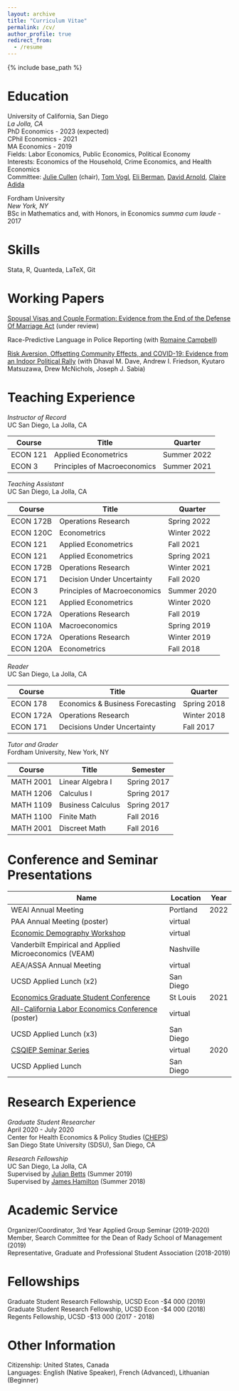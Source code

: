 ```yaml
---
layout: archive
title: "Curriculum Vitae"
permalink: /cv/
author_profile: true
redirect_from:
  - /resume
---
```


{% include base_path %}

Education
======

University of California, San Diego<br>
*La Jolla, CA*<br>
PhD Economics - 2023 (expected)<br>
CPhil Economics - 2021<br>
MA Economics - 2019<br>
Fields: Labor Economics, Public Economics, Political Economy<br>
Interests: Economics of the Household, Crime Economics, and Health Economics<br>
Committee: [Julie Cullen](https://econweb.ucsd.edu/~jbcullen/) (chair), [Tom Vogl](http://tomvogl.com/), [Eli Berman](https://econweb.ucsd.edu/~elib/), [David Arnold](https://sites.google.com/site/davidhallarnold), [Claire Adida](https://claire.adida.net/) <br>

Fordham University<br>
*New York, NY*<br>
BSc in Mathematics and, with Honors, in Economics *summa cum laude* - 2017<br>


Skills
======
      
Stata, R, Quanteda, LaTeX, Git


Working Papers
======

[Spousal Visas and Couple Formation: Evidence from the End of the Defense Of Marriage Act](https://osf.io/preprints/socarxiv/mzuwe/
) (under review)<br>

Race-Predictive Language in Police Reporting (with [Romaine Campbell](https://www.iq.harvard.edu/people/romaine-campbell))<br>

[Risk Aversion, Offsetting Community Effects, and COVID-19: Evidence from an Indoor Political Rally](https://www.nber.org/papers/w27522) (with Dhaval M. Dave, Andrew I. Friedson, Kyutaro Matsuzawa, Drew McNichols, Joseph J. Sabia)<br>


Teaching Experience 
======

*Instructor of Record*<br>
UC San Diego, La Jolla, CA<br>

Course    | Title | Quarter 
--------  | -------------------------------- | -------------- 
ECON 121  | Applied Econometrics             | Summer 2022
ECON 3    | Principles of Macroeconomics     | Summer 2021
 

*Teaching Assistant* <br>
UC San Diego, La Jolla, CA<br>

 Course   | Title | Quarter 
 -------- | -------------------------------- | -----------  
ECON 172B | Operations Research              | Spring 2022
ECON 120C | Econometrics                     | Winter 2022
ECON 121  | Applied Econometrics             | Fall 2021  
ECON 121  | Applied Econometrics             | Spring 2021
ECON 172B | Operations Research              | Winter 2021
ECON 171  | Decision Under Uncertainty       | Fall 2020  
ECON 3    | Principles of Macroeconomics     | Summer 2020
ECON 121  | Applied Econometrics             | Winter 2020
ECON 172A | Operations Research              | Fall 2019  
ECON 110A | Macroeconomics                   | Spring 2019
ECON 172A | Operations Research              | Winter 2019
ECON 120A | Econometrics                     | Fall 2018  


*Reader* <br>
UC San Diego, La Jolla, CA<br>

 Course   | Title | Quarter 
 -------- | -------------------------------- | ----------- 
ECON 178  | Economics & Business Forecasting | Spring 2018
ECON 172A | Operations Research              | Winter 2018
ECON 171  | Decisions Under Uncertainty      | Fall 2017  


*Tutor and Grader*<br>
Fordham University, New York, NY<br>

 Course   | Title | Semester 
 -------- | ----------------- | -----------
MATH 2001 | Linear Algebra I  | Spring 2017
MATH 1206 | Calculus I        | Spring 2017
MATH 1109 | Business Calculus | Spring 2017
MATH 1100 | Finite Math       | Fall 2016
MATH 2001 | Discreet Math     | Fall 2016


Conference and Seminar Presentations
======

Name | Location | Year
-------------------------------------------------- | ------------ | ----
WEAI Annual Meeting                                | Portland     | 2022
PAA Annual Meeting (poster)                        | virtual      |
[Economic Demography Workshop](https://sites.google.com/view/economicdemographyworkshop)                       | virtual      |
Vanderbilt Empirical and Applied Microeconomics (VEAM) | Nashville    |
AEA/ASSA Annual Meeting                            | virtual      |
UCSD Applied Lunch (x2)                            | San Diego    |
[Economics Graduate Student Conference](https://sites.wustl.edu/egsc/)              | St Louis     | 2021
[All-California Labor Economics Conference](https://sites.uci.edu/aclec2021/) (poster) | virtual      |
UCSD Applied Lunch (x3)                            | San Diego    |
[CSQIEP Seminar Series](https://www.aeaweb.org/about-aea/committees/aealgbtq/virtual-seminars)                              | virtual      | 2020
UCSD Applied Lunch                                 | San Diego    |


Research Experience
======

*Graduate Student Researcher*<br>
April 2020 - July 2020 <br>
Center for Health Economics & Policy Studies ([CHEPS](https://cheps.sdsu.edu/))<br>
San Diego State University (SDSU), San Diego, CA <br>


*Research Fellowship*<br>
UC San Diego, La Jolla, CA<br>
Supervised by [Julian Betts](https://econweb.ucsd.edu/~jbetts/) (Summer 2019) <br>
Supervised by [James Hamilton](https://econweb.ucsd.edu/~jhamilton/) (Summer 2018) <br>


Academic Service
======

Organizer/Coordinator, 3rd Year Applied Group Seminar (2019-2020)<br>
Member, Search Committee for the Dean of Rady School of Management (2019)<br>
Representative, Graduate and Professional Student Association (2018-2019)<br>


Fellowships
======
<p>
Graduate Student Research Fellowship, UCSD Econ -$4 000 (2019)<br>
Graduate Student Research Fellowship, UCSD Econ -$4 000 (2018)<br>
Regents Fellowship, UCSD -$13 000 (2017 - 2018)<br>
</p>


Other Information
======

Citizenship: United States, Canada<br>
Languages: English (Native Speaker), French (Advanced), Lithuanian (Beginner)
